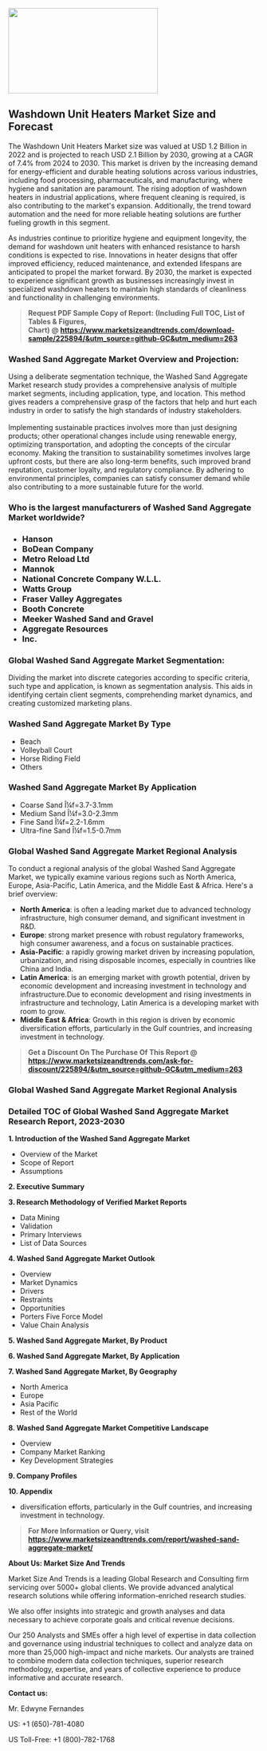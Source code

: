 <p><img class="alignnone size-medium wp-image-20088" src="https://ffe5etoiles.com/wp-content/uploads/2024/12/MST1-300x171.png" alt="" width="300" height="171" /></p><h2>Washdown Unit Heaters Market Size and Forecast</h2><p>The Washdown Unit Heaters Market size was valued at USD 1.2 Billion in 2022 and is projected to reach USD 2.1 Billion by 2030, growing at a CAGR of 7.4% from 2024 to 2030. This market is driven by the increasing demand for energy-efficient and durable heating solutions across various industries, including food processing, pharmaceuticals, and manufacturing, where hygiene and sanitation are paramount. The rising adoption of washdown heaters in industrial applications, where frequent cleaning is required, is also contributing to the market's expansion. Additionally, the trend toward automation and the need for more reliable heating solutions are further fueling growth in this segment.</p><p>As industries continue to prioritize hygiene and equipment longevity, the demand for washdown unit heaters with enhanced resistance to harsh conditions is expected to rise. Innovations in heater designs that offer improved efficiency, reduced maintenance, and extended lifespans are anticipated to propel the market forward. By 2030, the market is expected to experience significant growth as businesses increasingly invest in specialized washdown heaters to maintain high standards of cleanliness and functionality in challenging environments.</p></p><blockquote id="" class=""><strong>Request PDF Sample Copy of Report: (Including Full TOC, List of Tables &amp; Figures, Chart)&nbsp;@&nbsp;<strong><a href="https://www.marketsizeandtrends.com/download-sample/225894/&utm_source=github-GC&utm_medium=263" target="_blank">https://www.marketsizeandtrends.com/download-sample/225894/&utm_source=github-GC&utm_medium=263</a></strong></strong></blockquote><h3 id="" class="">Washed Sand Aggregate Market&nbsp;Overview and Projection:</h3><p id="" class="">Using a deliberate segmentation technique, the Washed Sand Aggregate Market research study provides a comprehensive analysis of multiple market segments, including application, type, and location. This method gives readers a comprehensive grasp of the factors that help and hurt each industry in order to satisfy the high standards of industry stakeholders. <br /> <br />Implementing sustainable practices involves more than just designing products; other operational changes include using renewable energy, optimizing transportation, and adopting the concepts of the circular economy. Making the transition to sustainability sometimes involves large upfront costs, but there are also long-term benefits, such improved brand reputation, customer loyalty, and regulatory compliance. By adhering to environmental principles, companies can satisfy consumer demand while also contributing to a more sustainable future for the world.</p><h3 id="" class="">Who is the largest manufacturers of&nbsp;Washed Sand Aggregate Market worldwide?</h3><h3 class=""><p><ul><li>Hanson </li><li> BoDean Company </li><li> Metro Reload Ltd </li><li> Mannok </li><li> National Concrete Company W.L.L. </li><li> Watts Group </li><li> Fraser Valley Aggregates </li><li> Booth Concrete </li><li> Meeker Washed Sand and Gravel </li><li> Aggregate Resources </li><li> Inc.</li></ul></p></h3><h3 id="" class="">Global&nbsp;Washed Sand Aggregate Market Segmentation:</h3><p id="" class="">Dividing the market into discrete categories according to specific criteria, such type and application, is known as segmentation analysis. This aids in identifying certain client segments, comprehending market dynamics, and creating customized marketing plans.</p><h3 id="" class="">Washed Sand Aggregate Market&nbsp;By Type</h3><p><p><ul><li>Beach</li><li> Volleyball Court</li><li> Horse Riding Field</li><li> Others</p></li></ul></p></p><h3 id="" class="">Washed Sand Aggregate Market&nbsp;By Application</h3><p class=""><p><ul><li>Coarse Sand Î¼f=3.7-3.1mm</li><li> Medium Sand Î¼f=3.0-2.3mm</li><li> Fine Sand Î¼f=2.2-1.6mm</li><li> Ultra-fine Sand Î¼f=1.5-0.7mm</li></ul></p></p><h3 id="" class="">Global Washed Sand Aggregate Market Regional Analysis</h3><p id="" class="">To conduct a regional analysis of the global Washed Sand Aggregate Market, we typically examine various regions such as North America, Europe, Asia-Pacific, Latin America, and the Middle East &amp; Africa. Here's a brief overview:</p><ul><li><strong>North America</strong>: is often a leading market due to advanced technology infrastructure, high consumer demand, and significant investment in R&amp;D.</li><li><strong>Europe</strong>: strong market presence with robust regulatory frameworks, high consumer awareness, and a focus on sustainable practices.</li><li><strong>Asia-Pacific</strong>: a rapidly growing market driven by increasing population, urbanization, and rising disposable incomes, especially in countries like China and India.</li><li><strong>Latin America</strong>: is an emerging market with growth potential, driven by economic development and increasing investment in technology and infrastructure.Due to economic development and rising investments in infrastructure and technology, Latin America is a developing market with room to grow.</li><li><strong>Middle East &amp; Africa</strong>: Growth in this region is driven by economic diversification efforts, particularly in the Gulf countries, and increasing investment in technology.</li></ul><blockquote id="" class=""><strong>Get a Discount On The Purchase Of This Report @ <strong><a href="https://www.marketsizeandtrends.com/ask-for-discount/225894/&utm_source=github-GC&utm_medium=263" target="_blank">https://www.marketsizeandtrends.com/ask-for-discount/225894/&utm_source=github-GC&utm_medium=263</a></strong></strong></blockquote><h3 id="" class="">Global Washed Sand Aggregate Market Regional Analysis</h3><h3 id="" class="">Detailed TOC of Global Washed Sand Aggregate Market Research Report, 2023-2030</h3><p id="" class=""><strong>1. Introduction of the Washed Sand Aggregate Market</strong></p><ul><li>Overview of the Market</li><li>Scope of Report</li><li>Assumptions</li></ul><p id="" class=""><strong>2. Executive Summary</strong></p><p id="" class=""><strong>3. Research Methodology of Verified Market Reports</strong></p><ul><li>Data Mining</li><li>Validation</li><li>Primary Interviews</li><li>List of Data Sources</li></ul><p id="" class=""><strong>4. Washed Sand Aggregate Market Outlook</strong></p><ul><li>Overview</li><li>Market Dynamics</li><li>Drivers</li><li>Restraints</li><li>Opportunities</li><li>Porters Five Force Model</li><li>Value Chain Analysis</li></ul><p id="" class=""><strong>5. Washed Sand Aggregate Market, By Product</strong></p><p id="" class=""><strong>6. Washed Sand Aggregate Market, By Application</strong></p><p id="" class=""><strong>7. Washed Sand Aggregate Market, By Geography</strong></p><ul><li>North America</li><li>Europe</li><li>Asia Pacific</li><li>Rest of the World</li></ul><p id="" class=""><strong>8. Washed Sand Aggregate Market Competitive Landscape</strong></p><ul><li>Overview</li><li>Company Market Ranking</li><li>Key Development Strategies</li></ul><p id="" class=""><strong>9. Company Profiles</strong></p><p id="" class=""><strong>10. Appendix</strong></p><ul><li>diversification efforts, particularly in the Gulf countries, and increasing investment in technology.</li></ul><blockquote id="" class=""><strong>For More Information or Query, visit <strong><strong><a href="https://www.marketsizeandtrends.com/report/washed-sand-aggregate-market/" target="_blank">https://www.marketsizeandtrends.com/report/washed-sand-aggregate-market/</a></strong></strong></strong></blockquote><p id="" class=""><strong>About Us: Market Size And Trends</strong></p><p id="" class="">Market Size And Trends is a leading Global Research and Consulting firm servicing over 5000+ global clients. We provide advanced analytical research solutions while offering information-enriched research studies.</p><p id="" class="">We also offer insights into strategic and growth analyses and data necessary to achieve corporate goals and critical revenue decisions.</p><p id="" class="">Our 250 Analysts and SMEs offer a high level of expertise in data collection and governance using industrial techniques to collect and analyze data on more than 25,000 high-impact and niche markets. Our analysts are trained to combine modern data collection techniques, superior research methodology, expertise, and years of collective experience to produce informative and accurate research.</p><p id="" class=""><strong>Contact us:</strong></p><p id="" class="">Mr. Edwyne Fernandes</p><p id="" class="">US: +1 (650)-781-4080</p><p id="" class="">US Toll-Free: +1 (800)-782-1768</p>

